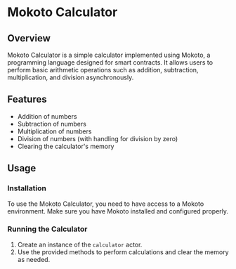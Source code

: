 # Mokoto Calculator

## Overview

Mokoto Calculator is a simple calculator implemented using Mokoto, a programming language designed for smart contracts. It allows users to perform basic arithmetic operations such as addition, subtraction, multiplication, and division asynchronously.

## Features

- Addition of numbers
- Subtraction of numbers
- Multiplication of numbers
- Division of numbers (with handling for division by zero)
- Clearing the calculator's memory

## Usage

### Installation

To use the Mokoto Calculator, you need to have access to a Mokoto environment. Make sure you have Mokoto installed and configured properly.

### Running the Calculator

1. Create an instance of the `calculator` actor.
2. Use the provided methods to perform calculations and clear the memory as needed.
